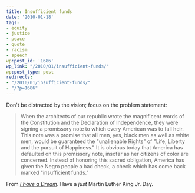 ```yaml
---
title: Insufficient funds
date: '2010-01-18'
tags:
- equity
- justice
- peace
- quote
- racism
- speech
wp:post_id: '1686'
wp_link: "/2010/01/insufficient-funds/"
wp:post_type: post
redirects:
- "/2010/01/insufficient-funds/"
- "/?p=1686"
---
```


Don't be distracted by the vision; focus on the problem statement:

> When the architects of our republic wrote the magnificent words of the Constitution and the Declaration of Independence, they were signing a promissory note to which every American was to fall heir. This note was a promise that all men, yes, black men as well as white men, would be guaranteed the "unalienable Rights" of "Life, Liberty and the pursuit of Happiness." It is obvious today that America has defaulted on this promissory note, insofar as her citizens of color are concerned. Instead of honoring this sacred obligation, America has given the Negro people a bad check, a check which has come back marked "insufficient funds."

From [_I have a Dream_](http://en.wikipedia.org/wiki/I_Have_a_Dream). Have a _just_ Martin Luther King Jr. Day.
